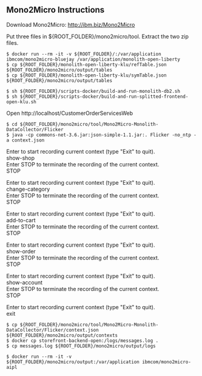 ## Mono2Micro Instructions

Download Mono2Micro: http://ibm.biz/Mono2Micro 

Put three files in ${ROOT_FOLDER}/mono2micro/tool. Extract the two zip files.

```
$ docker run --rm -it -v ${ROOT_FOLDER}/:/var/application ibmcom/mono2micro-bluejay /var/application/monolith-open-liberty
$ cp ${ROOT_FOLDER}/monolith-open-liberty-klu/refTable.json ${ROOT_FOLDER}/mono2micro/output/tables
$ cp ${ROOT_FOLDER}/monolith-open-liberty-klu/symTable.json ${ROOT_FOLDER}/mono2micro/output/tables
```

```
$ sh ${ROOT_FOLDER}/scripts-docker/build-and-run-monolith-db2.sh
$ sh ${ROOT_FOLDER}/scripts-docker/build-and-run-splitted-frontend-open-klu.sh
```

Open http://localhost/CustomerOrderServicesWeb

```
$ cd ${ROOT_FOLDER}/mono2micro/tool/Mono2Micro-Monolith-DataCollector/Flicker
$ java -cp commons-net-3.6.jar:json-simple-1.1.jar:. Flicker -no_ntp -a context.json
```

Enter <Label> to start recording current context (type "Exit" to quit).  
show-shop  
Enter STOP to terminate the recording of the current context.  
STOP  

Enter <Label> to start recording current context (type "Exit" to quit).  
change-category  
Enter STOP to terminate the recording of the current context.  
STOP 

Enter <Label> to start recording current context (type "Exit" to quit).  
add-to-cart  
Enter STOP to terminate the recording of the current context.  
STOP  

Enter <Label> to start recording current context (type "Exit" to quit).  
show-order  
Enter STOP to terminate the recording of the current context.  
STOP  

Enter <Label> to start recording current context (type "Exit" to quit).  
show-account  
Enter STOP to terminate the recording of the current context.  
STOP
     
Enter <Label> to start recording current context (type "Exit" to quit).  
exit

```
$ cp ${ROOT_FOLDER}/mono2micro/tool/Mono2Micro-Monolith-DataCollector/Flicker/context.json ${ROOT_FOLDER}/mono2micro/output/contexts
$ docker cp storefront-backend-open:/logs/messages.log .
$ cp messages.log ${ROOT_FOLDER}/mono2micro/output/logs
```

```
$ docker run --rm -it -v ${ROOT_FOLDER}/mono2micro/output:/var/application ibmcom/mono2micro-aipl
```